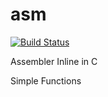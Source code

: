 # asm
[![Build Status](https://travis-ci.org/JIexa24/asmInline.svg?branch=master)](https://travis-ci.org/JIexa24/asmInline)

Assembler Inline in C

Simple Functions
